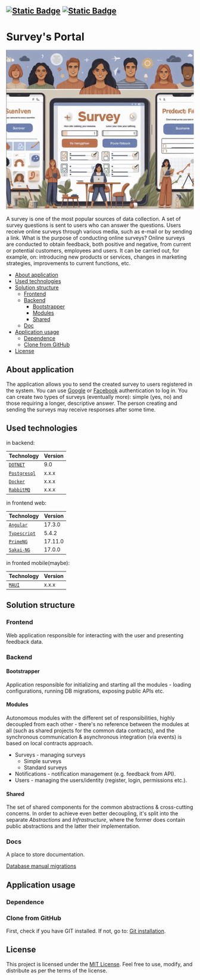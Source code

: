[![Static Badge](https://img.shields.io/badge/100%20Commits-green?style=for-the-badge&label=The%20project%20participates%20in&link=right%2Fhttps%3A%2F%2F100commitow.pl)](https://100commitow.pl)
[![Static Badge](https://img.shields.io/badge/MIT-orange?style=for-the-badge&label=License)](https://github.com/KarolMaliglowka/SurveysPortal/blob/master/License)
---
Survey's Portal
===

![image](./accessories/survey.png)

A survey is one of the most popular sources of data collection. A set of survey questions is sent to users who can answer the questions. Users receive online surveys through various media, such as e-mail or by sending a link.
What is the purpose of conducting online surveys? Online surveys are conducted to obtain feedback, both positive and negative, from current or potential customers, employees and users.
It can be carried out, for example, on: introducing new products or services, changes in marketing strategies, improvements to current functions, etc.

- [About application](#about-application)
- [Used technologies](#Used-technologies)
- [Solution structure](#Solution-structure)
    - [Frontend](#Frontend)
    - [Backend](#Backend)
        - [Bootstrapper](#Bootstrapper)
        - [Modules](#Modules)
        - [Shared](#Shared)
    - [Doc](#Docs)
- [Application usage](#Application-usage)
  - [Dependence](#Dependence)
  - [Clone from GitHub](#Clone-from-GitHub)
- [License](#License)

## About application
The application allows you to send the created survey to users registered in the system. You can use [Google](http://google.pl) or [Facebook](https://facebook.com) authentication to log in. You can create two types of surveys (eventually more): simple (yes, no) and those requiring a longer, descriptive answer. The person creating and sending the surveys may receive responses after some time.

## Used technologies

in backend:

| Technology                                      | Version |
|-------------------------------------------------|---------|
| [`DOTNET`](https://dotnet.microsoft.com/en-us/) | 9.0 |
| [`Postgresql`](https://www.postgresql.org.pl/)  | x.x.x   |
| [`Docker`](https://www.docker.com/)             | x.x.x   |
| [`RabbitMQ`](https://www.rabbitmq.com/)         | x.x.x   |

in frontend web:

| Technology                                           | Version |
|------------------------------------------------------|---------|
| [`Angular`](https://angular.io/)                     | 17.3.0  |
| [`Typescript`](https://www.typescriptlang.org/)      | 5.4.2   |
| [`PrimeNG`](https://primeng.org/)                    | 17.11.0 |
| [`Sakai-NG`](https://github.com/primefaces/sakai-ng) | 17.0.0  |

in fronted mobile(maybe):

| Technology                                             | Version |
|--------------------------------------------------------|---------|
| [`MAUI`](https://dotnet.microsoft.com/en-us/apps/maui) | x.x.x   |

## Solution structure

### Frontend
Web application responsible for interacting with the user and presenting feedback data.

### Backend
#### Bootstrapper
Application responsible for initializing and starting all the modules - loading configurations, running DB migrations, exposing public APIs etc.

#### Modules
Autonomous modules with the different set of responsibilities, highly decoupled from each other - there's no reference between the modules at all (such as shared projects for the common data contracts), and the synchronous communication & asynchronous integration (via events) is based on local contracts approach.

- Surveys - managing surveys
  - Simple surveys
  - Standard surveys
- Notifications - notification management (e.g. feedback from API).
- Users - managing the users/identity (register, login, permissions etc.).

#### Shared
The set of shared components for the common abstractions & cross-cutting concerns. In order to achieve even better
decoupling, it's split into the separate *Abstractions* and *Infrastructure*, where the former does contain public abstractions and the latter their implementation.

### Docs
A place to store documentation.

[Database manual migrations](src/Docs/Database_Migrations.md)

## Application usage

### Dependence

### Clone from GitHub
First, check if you have GIT installed. If not, go to: [Git installation](https://git-scm.com/book/en/v2/Getting-Started-Installing-Git).

## License
This project is licensed under the [MIT License](License). Feel free to use, modify, and distribute as per the terms of the license.
